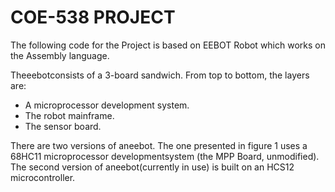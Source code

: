 # COE-538 PROJECT

The following code for the Project is based on EEBOT Robot which works on the Assembly language. 

Theeebotconsists of a 3-board sandwich. From top to bottom, the layers are:
- A microprocessor development system.
- The robot mainframe.
- The sensor board.

There are two versions of aneebot. The one presented in figure 1 uses a 68HC11 microprocessor developmentsystem (the MPP Board, unmodified). The second version of aneebot(currently in use) is built on an HCS12 microcontroller. 

